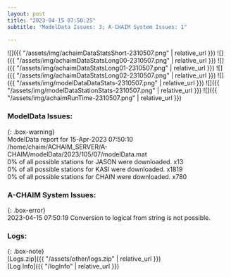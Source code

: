 ```yaml
---
layout: post
title: "2023-04-15 07:50:25"
subtitle: "ModelData Issues: 3; A-CHAIM System Issues: 1"

---
```


![]({{ "/assets/img/achaimDataStatsShort-2310507.png" | relative_url }})
![]({{ "/assets/img/achaimDataStatsLong00-2310507.png" | relative_url }})
![]({{ "/assets/img/achaimDataStatsLong01-2310507.png" | relative_url }})
![]({{ "/assets/img/achaimDataStatsLong02-2310507.png" | relative_url }})
![]({{ "/assets/img/modelDataDataStats-2310507.png" | relative_url }})
![]({{ "/assets/img/modelDataStationStats-2310507.png" | relative_url }})
![]({{ "/assets/img/achaimRunTime-2310507.png" | relative_url }})


### ModelData Issues:  
  
{: .box-warning}  
 ModelData report for 15-Apr-2023 07:50:10   
 /home/chaim/ACHAIM_SERVER/A-CHAIM/modelData/2023/105/07/modelData.mat   
 0% of all possible stations for JASON were downloaded. x13   
 0% of all possible stations for KASI were downloaded. x1819   
 0% of all possible stations for CHAIN were downloaded. x780   
  
### A-CHAIM System Issues:  
  
{: .box-error}  
2023-04-15 07:50:19 Conversion to logical from string is not possible.  

### Logs:  
  
{: .box-note}  
[Logs.zip]({{ "/assets/other/logs.zip" | relative_url }})  
[Log Info]({{ "/logInfo" | relative_url }})  
